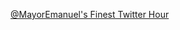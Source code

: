 ---
layout: post
wordpress_id: 1024
wordpress_url: http://noesbueno.com/archives/1024
date: '2011-02-23 15:59:53 -0600'
date_gmt: '2011-02-23 20:59:53 -0600'
body: |
  <p><a href="http://soupsoup.tumblr.com/post/3464941003">@MayorEmanuel's Finest Twitter Hour</a></p>
---
